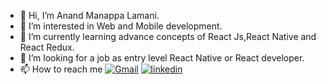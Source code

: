 - 👋 Hi, I’m Anand Manappa Lamani.
- 👀 I’m interested in Web and Mobile development.
- 🌱 I’m currently learning advance concepts of React Js,React Native and React Redux.
- 💞️ I’m looking for a job as entry level React Native or React developer.
- 📫 How to reach me [![Gmail](https://img.shields.io/badge/Gmail-D14836?style=for-the-badge&logo=gmail&logoColor=white)](mailto:anandlamanird19@gmail.com?subject=Hi "Hi!")
[![linkedin](https://img.shields.io/badge/linkedin-0A66C2?style=for-the-badge&logo=linkedin&logoColor=white)](https://www.linkedin.com/in/anand-lamani-144506194 "Welcome")



<!---
nukeduke19/nukeduke19 is a ✨ special ✨ repository because its `README.md` (this file) appears on your GitHub profile.
You can click the Preview link to take a look at your changes.
--->
